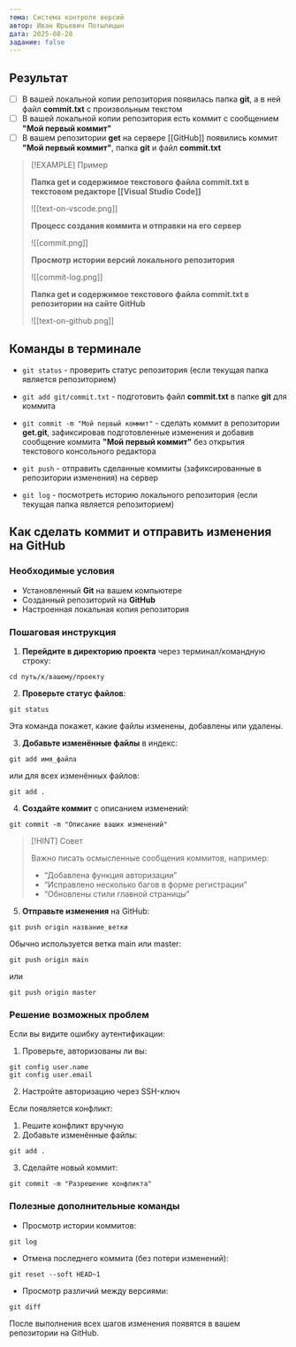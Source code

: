 ```yaml
---
тема: Система контроля версий
автор: Иван Юрьевич Потылицын
дата: 2025-08-28
задание: false
---
```

## Результат

- [ ] В вашей локальной копии репозитория появилась папка **git**, а в ней файл **commit.txt** с произвольным текстом
- [ ] В вашей локальной копии репозитория есть коммит с сообщением **"Мой первый коммит"**
- [ ] В вашем репозитории **get** на сервере [[GitHub]] появились коммит **"Мой первый коммит"**, папка **git** и файл **commit.txt**

> [!EXAMPLE] Пример
> 
> **Папка get и содержимое текстового файла commit.txt в текстовом редакторе [[Visual Studio Code]]**
> 
> ![[text-on-vscode.png]]
>
> **Процесс создания коммита и отправки на его сервер**
> 
> ![[commit.png]]
> 
> **Просмотр истории версий локального репозитория**
> 
> ![[commit-log.png]]
> 
> **Папка get и содержимое текстового файла commit.txt в репозитории на сайте GitHub**
> 
> ![[text-on-github.png]]

## Команды в терминале

- `git status` - проверить статус репозитория (если текущая папка является репозиторием)

- `git add git/commit.txt` - подготовить файл **commit.txt** в папке **git** для коммита

- `git commit -m "Мой первый коммит"` - сделать коммит в репозитории **get.git**, зафиксировав подготовленные изменения и добавив сообщение коммита **"Мой первый коммит"** без открытия текстового консольного редактора

- `git push` - отправить сделанные коммиты (зафиксированные в репозитории изменения) на сервер

- `git log` - посмотреть историю локального репозитория (если текущая папка является репозиторием)

## Как сделать коммит и отправить изменения на GitHub

### Необходимые условия

- Установленный **Git** на вашем компьютере
- Созданный репозиторий на **GitHub**
- Настроенная локальная копия репозитория

### Пошаговая инструкция

1. **Перейдите в директорию проекта** через терминал/командную строку:

```
cd путь/к/вашему/проекту
```

2. **Проверьте статус файлов**:

```
git status
```

Эта команда покажет, какие файлы изменены, добавлены или удалены.

3. **Добавьте изменённые файлы** в индекс:

```
git add имя_файла
```

или для всех изменённых файлов:

```
git add .
```

4. **Создайте коммит** с описанием изменений:

```
git commit -m "Описание ваших изменений"
```

> [!HINT] Совет
> 
> Важно писать осмысленные сообщения коммитов, например:
> 
> - “Добавлена функция авторизации”
> - “Исправлено несколько багов в форме регистрации”
> - “Обновлены стили главной страницы”

5. **Отправьте изменения** на GitHub:

```
git push origin название_ветки
```

Обычно используется ветка main или master:

```
git push origin main
```

или

```
git push origin master
```

### Решение возможных проблем

Если вы видите ошибку аутентификации:

1. Проверьте, авторизованы ли вы:

```
git config user.name
git config user.email
```

2. Настройте авторизацию через SSH-ключ

Если появляется конфликт:
1. Решите конфликт вручную
2. Добавьте изменённые файлы:

```
git add .
```

3. Сделайте новый коммит:
```
git commit -m "Разрешение конфликта"
```

### Полезные дополнительные команды

- Просмотр истории коммитов:
```
git log
```

- Отмена последнего коммита (без потери изменений):
```
git reset --soft HEAD~1
```

- Просмотр различий между версиями:
```
git diff
```

После выполнения всех шагов изменения появятся в вашем репозитории на GitHub.